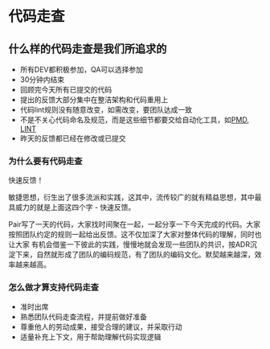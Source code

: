 # 代码走查

## 什么样的代码走查是我们所追求的

* 所有DEV都积极参加，QA可以选择参加
* 30分钟内结束
* 回顾完今天所有已提交的代码
* 提出的反馈大部分集中在整洁架构和代码重用上
* 代码lint规则没有随意改变，如需改变，要团队达成一致
* 不是不关心代码命名及规范，而是这些细节都要交给自动化工具，如[PMD][pmd], [LINT][lint]
* 昨天的反馈都已经在修改或已提交

### 为什么要有代码走查

快速反馈！

敏捷思想，衍生出了很多流派和实践，这其中，流传较广的就有精益思想，其中最具威力的就是上面这四个字 - 快速反馈。

Pair写了一天的代码，大家找时间聚在一起，一起分享一下今天完成的代码。大家按照团队约定的规则一起给出反馈。这不仅加深了大家对整体代码的理解，同时也让大家
有机会借鉴一下彼此的实践，慢慢地就会发现一些团队的共识，按ADR沉淀下来，自然就形成了团队的编码规范，有了团队的编码文化。默契越来越深，效率越来越高。

### 怎么做才算支持代码走查

* 准时出席
* 熟悉团队代码走查流程，并提前做好准备
* 尊重他人的劳动成果，接受合理的建议，并采取行动
* 适量补充上下文，用于帮助理解代码实现逻辑

[pmd]: https://en.wikipedia.org/wiki/PMD_(software)
[lint]: https://en.wikipedia.org/wiki/Lint_(software)
